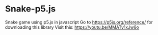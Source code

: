 # Snake-p5.js
Snake game using p5.js in javascript
Go to https://p5js.org/reference/ for downloading this library
Visit this: https://youtu.be/MMATv1xJw6o
